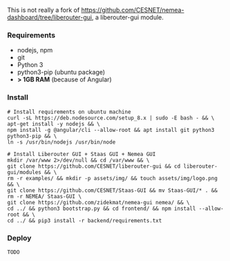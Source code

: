 This is not really a fork of https://github.com/CESNET/nemea-dashboard/tree/liberouter-gui, a liberouter-gui module.

### Requirements
 * nodejs, npm
 * git
 * Python 3
 * python3-pip (ubuntu package)
 * **> 1GB RAM** (because of Angular)


### Install

```
# Install requirements on ubuntu machine
curl -sL https://deb.nodesource.com/setup_8.x | sudo -E bash - && \
apt-get install -y nodejs && \
npm install -g @angular/cli --allow-root && apt install git python3 python3-pip && \
ln -s /usr/bin/nodejs /usr/bin/node
```

```
# Install Liberouter GUI + Staas GUI + Nemea GUI
mkdir /var/www 2>/dev/null && cd /var/www && \
git clone https://github.com/CESNET/liberouter-gui && cd liberouter-gui/modules && \
rm -r examples/ && mkdir -p assets/img/ && touch assets/img/logo.png && \
git clone https://github.com/CESNET/Staas-GUI && mv Staas-GUI/* . && rm -r NEMEA/ Staas-GUI \
git clone https://github.com/zidekmat/nemea-gui nemea/ && \
cd ../ && python3 bootstrap.py && cd frontend/ && npm install --allow-root && \
cd ../ && pip3 install -r backend/requirements.txt
```

### Deploy
```
TODO
```
